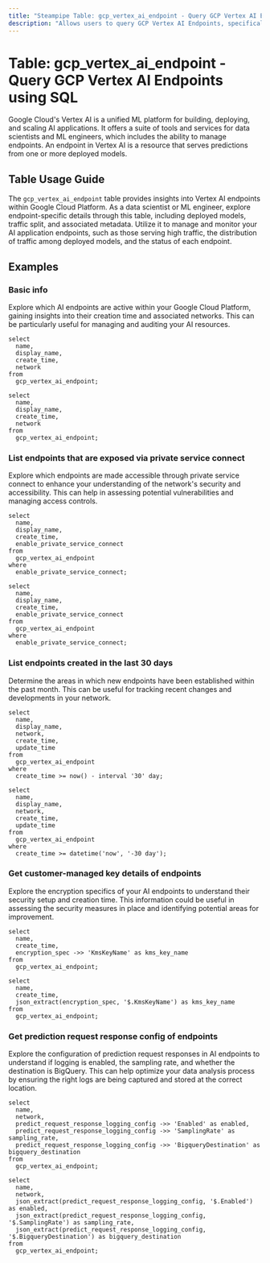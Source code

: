 ```yaml
---
title: "Steampipe Table: gcp_vertex_ai_endpoint - Query GCP Vertex AI Endpoints using SQL"
description: "Allows users to query GCP Vertex AI Endpoints, specifically the detailed information about each endpoint in the Google Cloud project."
---
```


# Table: gcp_vertex_ai_endpoint - Query GCP Vertex AI Endpoints using SQL

Google Cloud's Vertex AI is a unified ML platform for building, deploying, and scaling AI applications. It offers a suite of tools and services for data scientists and ML engineers, which includes the ability to manage endpoints. An endpoint in Vertex AI is a resource that serves predictions from one or more deployed models.

## Table Usage Guide

The `gcp_vertex_ai_endpoint` table provides insights into Vertex AI endpoints within Google Cloud Platform. As a data scientist or ML engineer, explore endpoint-specific details through this table, including deployed models, traffic split, and associated metadata. Utilize it to manage and monitor your AI application endpoints, such as those serving high traffic, the distribution of traffic among deployed models, and the status of each endpoint.

## Examples

### Basic info
Explore which AI endpoints are active within your Google Cloud Platform, gaining insights into their creation time and associated networks. This can be particularly useful for managing and auditing your AI resources.

```sql+postgres
select
  name,
  display_name,
  create_time,
  network
from
  gcp_vertex_ai_endpoint;
```

```sql+sqlite
select
  name,
  display_name,
  create_time,
  network
from
  gcp_vertex_ai_endpoint;
```

### List endpoints that are exposed via private service connect
Explore which endpoints are made accessible through private service connect to enhance your understanding of the network's security and accessibility. This can help in assessing potential vulnerabilities and managing access controls.

```sql+postgres
select
  name,
  display_name,
  create_time,
  enable_private_service_connect
from
  gcp_vertex_ai_endpoint
where
  enable_private_service_connect;
```

```sql+sqlite
select
  name,
  display_name,
  create_time,
  enable_private_service_connect
from
  gcp_vertex_ai_endpoint
where
  enable_private_service_connect;
```

### List endpoints created in the last 30 days
Determine the areas in which new endpoints have been established within the past month. This can be useful for tracking recent changes and developments in your network.

```sql+postgres
select
  name,
  display_name,
  network,
  create_time,
  update_time
from
  gcp_vertex_ai_endpoint
where
  create_time >= now() - interval '30' day;
```

```sql+sqlite
select
  name,
  display_name,
  network,
  create_time,
  update_time
from
  gcp_vertex_ai_endpoint
where
  create_time >= datetime('now', '-30 day');
```

### Get customer-managed key details of endpoints
Explore the encryption specifics of your AI endpoints to understand their security setup and creation time. This information could be useful in assessing the security measures in place and identifying potential areas for improvement.

```sql+postgres
select
  name,
  create_time,
  encryption_spec ->> 'KmsKeyName' as kms_key_name
from
  gcp_vertex_ai_endpoint;
```

```sql+sqlite
select
  name,
  create_time,
  json_extract(encryption_spec, '$.KmsKeyName') as kms_key_name
from
  gcp_vertex_ai_endpoint;
```

### Get prediction request response config of endpoints
Explore the configuration of prediction request responses in AI endpoints to understand if logging is enabled, the sampling rate, and whether the destination is BigQuery. This can help optimize your data analysis process by ensuring the right logs are being captured and stored at the correct location.

```sql+postgres
select
  name,
  network,
  predict_request_response_logging_config ->> 'Enabled' as enabled,
  predict_request_response_logging_config ->> 'SamplingRate' as sampling_rate,
  predict_request_response_logging_config ->> 'BigqueryDestination' as bigquery_destination
from
  gcp_vertex_ai_endpoint;
```

```sql+sqlite
select
  name,
  network,
  json_extract(predict_request_response_logging_config, '$.Enabled') as enabled,
  json_extract(predict_request_response_logging_config, '$.SamplingRate') as sampling_rate,
  json_extract(predict_request_response_logging_config, '$.BigqueryDestination') as bigquery_destination
from
  gcp_vertex_ai_endpoint;
```